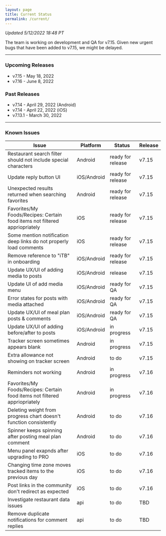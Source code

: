 ```yaml
---
layout: page
title: Current Status
permalink: /current/
---
```


_Updated 5/12/2022 18:48 PT_

The team is working on development and QA for v7.15. Given new urgent bugs that have been added to v7.15, we might be delayed.

***

### Upcoming Releases
- v7.15   - May 18, 2022
- v7.16   - June 8, 2022
 
### Past Releases
- v7.14   - April 29, 2022 (Android)
- v7.14   - April 22, 2022 (iOS)
- v7.13.1 - March 30, 2022

***

### Known Issues

|Issue                          |Platform   | Status    | Release           |
| ---                           | ---       | ---       | ---               |
|Restaurant search filter should not include special characters|Android|ready for release| v7.15|
|Update reply button UI|iOS/Android|ready for release| v7.15|
|Unexpected results returned when searching favorites|Android|ready for release| v7.15|
|Favorites/My Foods/Recipes: Certain food items not filtered appriopriately|iOS|ready for release| v7.15|
|Some mention notification deep links do not properly load comments|iOS|ready for release| v7.15|
|Remove reference to "iTB" in onboarding|iOS/Android|ready for release| v7.15|
|Update UX/UI of adding media to posts|iOS/Android|release| v7.15|
|Update UI of add media menu|iOS/Android|ready for QA| v7.15|
|Error states for posts with media attached|iOS/Android|ready for QA| v7.15|
|Update UX/UI of meal plan posts & comments|iOS/Android|ready for QA| v7.15|
|Update UX/UI of adding before/after to posts|iOS/Android|in progress| v7.15|
|Tracker screen sometimes appears blank|Android|in progress| v7.15|
|Extra allowance not showing on tracker screen|Android|to do| v7.15|
|Reminders not working|Android|in progress| v7.16|
|Favorites/My Foods/Recipes: Certain food items not filtered appriopriately|Android|in progress| v7.16|
|Deleting weight from progress chart doesn't function consistently|Android|to do| v7.16|
|Spinner keeps spinning after posting meal plan comment|Android|to do| v7.16|
|Menu panel exapnds after upgrading to PRO|iOS|to do| v7.16|
|Changing time zone moves tracked items to the previous day|iOS|to do| v7.16|
|Post links in the community don't redirect as expected|iOS|to do| v7.16|
|Investigate restaurant data issues|api|to do| TBD|
|Remove duplicate notifications for comment replies|api|to do| TBD|
